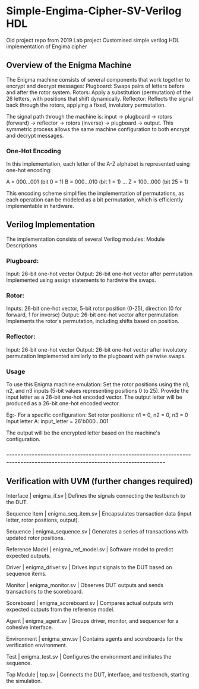 # Simple-Engima-Cipher-SV-Verilog HDL
Old project repo from 2019 Lab project
Customised simple verilog HDL implementation of Engima cipher


## Overview of the Enigma Machine

The Enigma machine consists of several components that work together to encrypt and decrypt messages:
Plugboard: Swaps pairs of letters before and after the rotor system.
Rotors: Apply a substitution (permutation) of the 26 letters, with positions that shift dynamically.
Reflector: Reflects the signal back through the rotors, applying a fixed, involutory permutation.

The signal path through the machine is: input → plugboard → rotors (forward) → reflector → rotors (inverse) → plugboard → output. This symmetric process allows the same machine configuration to both encrypt and decrypt messages.

### One-Hot Encoding
In this implementation, each letter of the A-Z alphabet is represented using one-hot encoding:

A = 000...001 (bit 0 = 1)
B = 000...010 (bit 1 = 1)
...
Z = 100...000 (bit 25 = 1)

This encoding scheme simplifies the implementation of permutations, as each operation can be modeled as a bit permutation, which is efficiently implementable in hardware.

## Verilog Implementation
The implementation consists of several Verilog modules:
Module Descriptions

### Plugboard:
Input: 26-bit one-hot vector
Output: 26-bit one-hot vector after permutation
Implemented using assign statements to hardwire the swaps.

### Rotor:
Inputs: 26-bit one-hot vector, 5-bit rotor position (0-25), direction (0 for forward, 1 for inverse)
Output: 26-bit one-hot vector after permutation
Implements the rotor's permutation, including shifts based on position.

### Reflector:
Input: 26-bit one-hot vector
Output: 26-bit one-hot vector after involutory permutation
Implemented similarly to the plugboard with pairwise swaps.

### Usage
To use this Enigma machine emulation:
Set the rotor positions using the n1, n2, and n3 inputs (5-bit values representing positions 0 to 25).
Provide the input letter as a 26-bit one-hot encoded vector.
The output letter will be produced as a 26-bit one-hot encoded vector.

Eg:-
For a specific configuration:
Set rotor positions: n1 = 0, n2 = 0, n3 = 0
Input letter A: input_letter = 26'b000...001

The output will be the encrypted letter based on the machine's configuration.
### -------------------------------------------------------------------------------------------------------------------------
## Verification with UVM (further changes required)
Interface	  	   |	enigma_if.sv	   			    |  Defines the signals connecting the testbench to the DUT.

Sequence Item 	 |	enigma_seq_item.sv 		  	|  Encapsulates transaction data (input letter, rotor positions, output).

Sequence		     |	enigma_sequence.sv	   		|  Generates a series of transactions with updated rotor positions.

Reference Model	 |  enigma_ref_model.sv	  		|  Software model to predict expected outputs.

Driver	         |  enigma_driver.sv	        |  Drives input signals to the DUT based on sequence items.

Monitor	         |  enigma_monitor.sv	        |  Observes DUT outputs and sends transactions to the scoreboard.

Scoreboard	     |  enigma_scoreboard.sv	    |  Compares actual outputs with expected outputs from the reference model.

Agent	           |  enigma_agent.sv	          |  Groups driver, monitor, and sequencer for a cohesive interface.

Environment	     |  enigma_env.sv	            |  Contains agents and scoreboards for the verification environment.

Test	           |  enigma_test.sv	          |  Configures the environment and initiates the sequence.

Top Module	     |  top.sv	                  |  Connects the DUT, interface, and testbench, starting the simulation.

